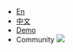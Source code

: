 - [En](/)
- [中文](/cn/)
- <a href="//apache.github.io/incubator-weex-ui/docs/demo.html" target="_self">Demo</a>
- <a id="J_show_community" class="show_community" onclick="document.getElementById('J_community_image').classList.toggle('active');this.classList.toggle('active');">Community</a>
    <div style="overflow:hidden; width:0; height:0;position:absolute; top:-800px;">
    <img src="https://img.alicdn.com/tfs/TB1kCs_er_I8KJjy1XaXXbsxpXa-419-495.png" width="400"/>
    </div>
  <img src="https://img.alicdn.com/tfs/TB1yRwYf.Y1gK0jSZFMXXaWcVXa-1368-596.jpg" class="community-img" id="J_community_image" />

